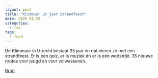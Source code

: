 ```yaml
---
layout: post
title: "Klimmuur 35 jaar Strandfeest"
date: 2025-01-25
categories: 
  - rss
tags: 
  - feed
---
```


<p>De Klimmuur in Utrecht bestaat 35 jaar en dat vieren ze met een strandfeest. Er is een quiz, er is muziek &eacute;n er is een wedstrijd. 35 nieuwe routes voor jeugd en voor volwassenen.</p>
<p><a href="https://www.klimkalender.nl/comp/klimmuur-35-jaar-strandfeest/" rel="noopener noreferrer" target="_blank">Bron</a></p>
